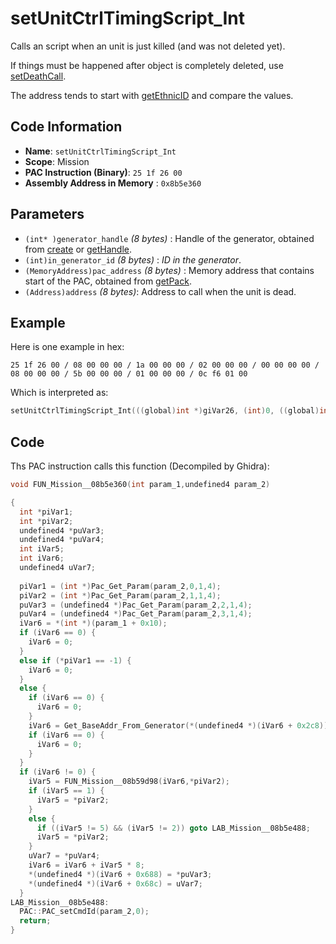 # setUnitCtrlTimingScript_Int

Calls an script when an unit is just killed (and was not deleted yet).

If things must be happened after object is completely deleted, use [setDeathCall](./setdeathcall.md).

The address tends to start with [getEthnicID](./getethnicid.md) and compare the values.

## Code Information

- **Name**: `setUnitCtrlTimingScript_Int`
- **Scope**: Mission
- **PAC Instruction (Binary)**: `25 1f 26 00`
- **Assembly Address in Memory** : `0x8b5e360`

## Parameters

- `(int* )generator_handle` *(8 bytes)* : Handle of the generator, obtained from [create](./create.md) or [getHandle](./gethandle.md).
- `(int)in_generator_id` *(8 bytes)* : *ID in the generator*.
- `(MemoryAddress)pac_address` *(8 bytes)* : Memory address that contains start of the PAC, obtained from [getPack](./getpack_25100600.md).
- `(Address)address` *(8 bytes)*: Address to call when the unit is dead.

## Example

Here is one example in hex:

```25 1f 26 00 / 08 00 00 00 / 1a 00 00 00 / 02 00 00 00 / 00 00 00 00 / 08 00 00 00 / 5b 00 00 00 / 01 00 00 00 / 0c f6 01 00```

Which is interpreted as:

```c
setUnitCtrlTimingScript_Int(((global)int *)giVar26, (int)0, ((global)int *)giVar91, (index)0x1f60c)
```

## Code

Ths PAC instruction calls this function (Decompiled by Ghidra):

```c
void FUN_Mission__08b5e360(int param_1,undefined4 param_2)

{
  int *piVar1;
  int *piVar2;
  undefined4 *puVar3;
  undefined4 *puVar4;
  int iVar5;
  int iVar6;
  undefined4 uVar7;
  
  piVar1 = (int *)Pac_Get_Param(param_2,0,1,4);
  piVar2 = (int *)Pac_Get_Param(param_2,1,1,4);
  puVar3 = (undefined4 *)Pac_Get_Param(param_2,2,1,4);
  puVar4 = (undefined4 *)Pac_Get_Param(param_2,3,1,4);
  iVar6 = *(int *)(param_1 + 0x10);
  if (iVar6 == 0) {
    iVar6 = 0;
  }
  else if (*piVar1 == -1) {
    iVar6 = 0;
  }
  else {
    if (iVar6 == 0) {
      iVar6 = 0;
    }
    iVar6 = Get_BaseAddr_From_Generator(*(undefined4 *)(iVar6 + 0x2c8));
    if (iVar6 == 0) {
      iVar6 = 0;
    }
  }
  if (iVar6 != 0) {
    iVar5 = FUN_Mission__08b59d98(iVar6,*piVar2);
    if (iVar5 == 1) {
      iVar5 = *piVar2;
    }
    else {
      if ((iVar5 != 5) && (iVar5 != 2)) goto LAB_Mission__08b5e488;
      iVar5 = *piVar2;
    }
    uVar7 = *puVar4;
    iVar6 = iVar6 + iVar5 * 8;
    *(undefined4 *)(iVar6 + 0x688) = *puVar3;
    *(undefined4 *)(iVar6 + 0x68c) = uVar7;
  }
LAB_Mission__08b5e488:
  PAC::PAC_setCmdId(param_2,0);
  return;
}
```

